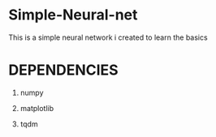 # Simple-Neural-net
This is a simple neural network i created to learn the basics

# DEPENDENCIES
1. numpy

2. matplotlib

3. tqdm
